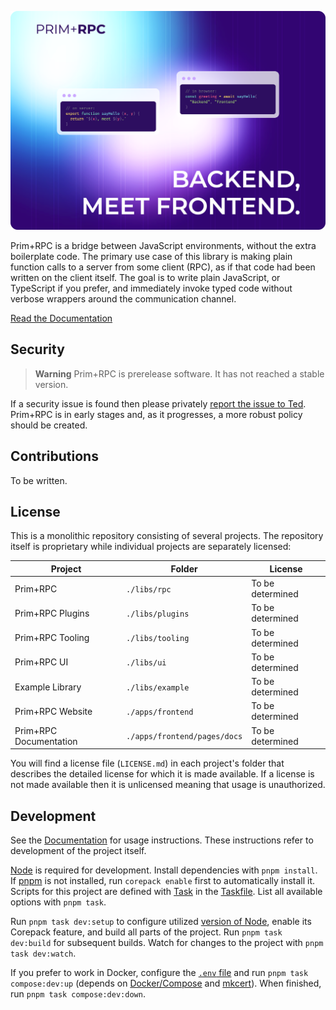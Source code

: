 ![Prim+RPC. Pictured are two very short JavaScript files: a simple function on the server-side and a call to that function on the client-side. Tagline: "Backend, meet Frontend"](./misc/docs-screenshot.png)

Prim+RPC is a bridge between JavaScript environments, without the extra boilerplate code. The primary use case of this
library is making plain function calls to a server from some client (RPC), as if that code had been written on the
client itself. The goal is to write plain JavaScript, or TypeScript if you prefer, and immediately invoke typed code
without verbose wrappers around the communication channel.

[Read the Documentation](https://prim.doseofted.com/)

## Security

> **Warning** Prim+RPC is prerelease software. It has not reached a stable version.

If a security issue is found then please privately [report the issue to Ted](mailto:ted@doseofted.com). Prim+RPC is in
early stages and, as it progresses, a more robust policy should be created.

## Contributions

To be written.

## License

This is a monolithic repository consisting of several projects. The repository itself is proprietary while individual
projects are separately licensed:

| Project                | Folder                       | License          |
| ---------------------- | ---------------------------- | ---------------- |
| Prim+RPC               | `./libs/rpc`                 | To be determined |
| Prim+RPC Plugins       | `./libs/plugins`             | To be determined |
| Prim+RPC Tooling       | `./libs/tooling`             | To be determined |
| Prim+RPC UI            | `./libs/ui`                  | To be determined |
| Example Library        | `./libs/example`             | To be determined |
| Prim+RPC Website       | `./apps/frontend`            | To be determined |
| Prim+RPC Documentation | `./apps/frontend/pages/docs` | To be determined |

You will find a license file (`LICENSE.md`) in each project's folder that describes the detailed license for which it is
made available. If a license is not made available then it is unlicensed meaning that usage is unauthorized.

## Development

See the [Documentation](https://prim.doseofted.com/) for usage instructions. These instructions refer to development of
the project itself.

[Node](https://nodejs.org/) is required for development. Install dependencies with `pnpm install`. If
[pnpm](https://pnpm.io/) is not installed, run `corepack enable` first to automatically install it. Scripts for this
project are defined with [Task](https://taskfile.dev/) in the [Taskfile](./Taskfile.yml). List all available options
with `pnpm task`.

Run `pnpm task dev:setup` to configure utilized [version of Node](./.nvmrc), enable its Corepack feature, and build all
parts of the project. Run `pnpm task dev:build` for subsequent builds. Watch for changes to the project with
`pnpm task dev:watch`.

If you prefer to work in Docker, configure the [`.env` file](./.env.example) and run `pnpm task compose:dev:up` (depends
on [Docker/Compose](https://docs.docker.com/get-docker/) and [mkcert](https://github.com/FiloSottile/mkcert)). When
finished, run `pnpm task compose:dev:down`.
